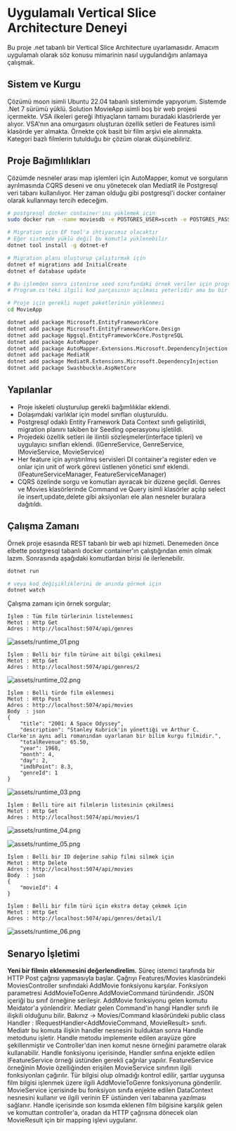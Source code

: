 # Uygulamalı Vertical Slice Architecture Deneyi

Bu proje .net tabanlı bir Vertical Slice Architecture uyarlamasıdır. Amacım uygulamalı olarak söz konusu mimarinin nasıl uygulandığını anlamaya çalışmak.

## Sistem ve Kurgu

Çözümü moon isimli Ubuntu 22.04 tabanlı sistemimde yapıyorum. Sistemde .Net 7 sürümü yüklü. Solution MovieApp isimli boş bir web projesi içermekte. VSA ilkeleri gereği ihtiyaçların tamamı buradaki klasörlerde yer alıyor. VSA'nın ana omurgasını oluşturan özellik setleri de Features isimli klasörde yer almakta. Örnekte çok basit bir film arşivi ele alınmakta. Kategori bazlı filmlerin tutulduğu bir çözüm olarak düşünebiliriz.

## Proje Bağımlılıkları

Çözümde nesneler arası map işlemleri için AutoMapper, komut ve sorguların ayrılmasında CQRS deseni ve onu yönetecek olan MediatR ile Postgresql veri tabanı kullanılıyor. Her zaman olduğu gibi postgresql'i docker container olarak kullanmayı tercih edeceğim.

```bash
# postgresql docker container'ını yüklemek için
sudo docker run --name moviesdb -e POSTGRES_USER=scoth -e POSTGRES_PASSWORD=tiger -p 5435:5432 -v /data:/var/lib/postgresql/data -d postgres

# Migration için EF tool'a ihtiyacımız olacaktır
# Eğer sistemde yüklü değil bu komutla yüklenebilir
dotnet tool install -g dotnet-ef

# Migration planı oluşturup çalıştırmak için
dotnet ef migrations add InitialCreate
dotnet ef database update

# Bu işlemden sonra istenirse seed sınıfındaki örnek veriler için program çalıştırılabilir
# Program.cs'teki ilgili kod parçasının açılması yeterlidir ama bu bir zorunluluk değil

# Proje için gerekli nuget paketlerinin yüklenmesi
cd MovieApp

dotnet add package Microsoft.EntityFrameworkCore 
dotnet add package Microsoft.EntityFrameworkCore.Design 
dotnet add package Npgsql.EntityFrameworkCore.PostgreSQL 
dotnet add package AutoMapper 
dotnet add package AutoMapper.Extensions.Microsoft.DependencyInjection 
dotnet add package MediatR 
dotnet add package MediatR.Extensions.Microsoft.DependencyInjection 
dotnet add package Swashbuckle.AspNetCore
```

## Yapılanlar

- Proje iskeleti oluşturulup gerekli bağımlılıklar eklendi.
- Dolaşımdaki varlıklar için model sınıfları oluşturuldu.
- Postgresql odaklı Entity Framework Data Context sınıfı geliştirildi, migration planını takiben bir Seeding operasyonu işletildi.
- Projedeki özellik setleri ile ilintili sözleşmeler(interface tipleri) ve uygulayıcı sınıfları eklendi. (IGenreService, GenreService, IMovieService, MovieService)
- Her feature için ayrıştırılmış servisleri DI container'a register eden ve onlar için unit of work görevi üstlenen yönetici sınıf eklendi. (IFeatureServiceManager, FeatureServiceManager)
- CQRS özelinde sorgu ve komutları ayıracak bir düzene geçildi. Genres ve Movies klasörlerinde Command ve Query isimli klasörler açılıp select ile insert,update,delete gibi aksiyonları ele alan nesneler buralara dağıtıldı.

## Çalışma Zamanı

Örnek proje esasında REST tabanlı bir web api hizmeti. Denemeden önce elbette postgresql tabanlı docker container'ın çalıştığından emin olmak lazım. Sonrasında aşağıdaki komutlardan birisi ile ilerlenebilir.

```bash
dotnet run

# veya kod değişikliklerini de anında görmek için
dotnet watch
```

Çalışma zamanı için örnek sorgular;

```text
İşlem : Tüm film türlerinin listelenmesi
Metot : Http Get
Adres : http://localhost:5074/api/genres
```
![assets/runtime_01.png](assets/runtime_01.png)

```text
İşlem : Belli bir film türüne ait bilgi çekilmesi
Metot : Http Get
Adres : http://localhost:5074/api/genres/2
```
![assets/runtime_02.png](assets/runtime_02.png)

```text
İşlem : Belli türde film eklenmesi
Metot : Http Post
Adres : http://localhost:5074/api/movies
Body  : json
{
    "title": "2001: A Space Odyssey",
    "description": "Stanley Kubrick'in yönettiği ve Arthur C. Clarke'ın aynı adlı romanından uyarlanan bir bilim kurgu filmidir.",
    "totalRevenue": 65.50,
    "year": 1968,
    "month": 4,
    "day": 2,
    "imdbPoint": 8.3,
    "genreId": 1
}
```

![assets/runtime_03.png](assets/runtime_03.png)

```text
İşlem : Belli türe ait filmlerin listesinin çekilmesi
Metot : Http Get
Adres : http://localhost:5074/api/movies/1
```

![assets/runtime_04.png](assets/runtime_04.png)

![assets/runtime_05.png](assets/runtime_05.png)

```text
İşlem : Belli bir ID değerine sahip filmi silmek için
Metot : Http Delete
Adres : http://localhost:5074/api/movies
Body  : json
{
    "movieId": 4
}
```

```text
İşlem : Belli bir film türü için ekstra detay çekmek için
Metot : Http Get
Adres : http://localhost:5074/api/genres/detail/1
```

![assets/runtime_06.png](assets/runtime_06.png)

## Senaryo İşletimi

**Yeni bir filmin eklenmesini değerlendirelim.** Süreç istemci tarafında bir HTTP Post çağrısı yapmasıyla başlar. Çağrıyı Features/Movies klasöründeki MoviesController sınıfındaki AddMovie fonksiyonu karşılar. Fonksiyon parametresi AddMovieToGenre.AddMovieCommand türündendir. JSON içeriği bu sınıf örneğine serileşir. AddMovie fonksiyonu gelen komutu Meidator'a yönlendirir. Mediatr gelen Command'in hangi Handler sınıfı ile ilişkili olduğunu bilir. Bakınız -> Movies/Command klasöründeki public class Handler : IRequestHandler<AddMovieCommand, MovieResult> sınıfı. Mediatr bu komuta ilişkin handler nesnesini bulduktan sonra Handle metodunu işletir. Handle metodu implemente edilen arayüze göre şekillenmiştir ve Controller'dan inen komut nesne örneğini parametre olarak kullanabilir. Handle fonksiyonu içerisinde, Handler sınfına enjekte edilen IFeatureService örneği üstünden gerekli çağrılar yapılır. FeatureService örneğinin Movie özelliğinden erişilen MovieService sınıfının ilgili fonksiyonları çağırılır. Tür bilgisi olup olmadığı kontrol edilir, şartlar uygunsa film bilgisi işlenmek üzere ilgili AddMovieToGenre fonksiyonuna gönderilir. MovieService içerisinde bu fonksiyon sınıfa enjekte edilen DataContext nesnesini kullanır ve ilgili verinin EF üstünden veri tabanına yazılması sağlanır. Handle içerisinde son kısımda eklenen film bilgisine karşılık gelen ve komuttan controller'a, oradan da HTTP çağrısına dönecek olan MovieResult için bir mapping işlevi uygulanır.